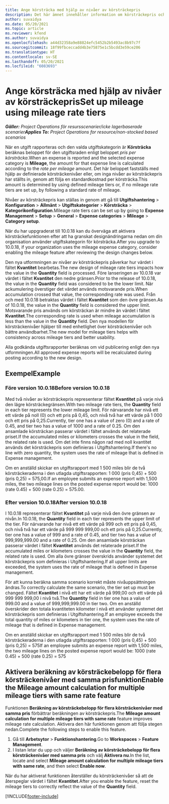 ```yaml
---
title: Ange körsträcka med hjälp av nivåer av körsträckepris
description: Det här ämnet innehåller information om körsträckepris och nivåer av körsträckepris.
author: suvaidya
ms.date: 05/20/2021
ms.topic: article
ms.reviewer: kfend
ms.author: suvaidya
ms.openlocfilehash: a44d32358a9e88824efc5452b2b5493ac8b97c7f
ms.sourcegitcommit: 18f99fbceccadd4b3e75875e1c5bcdd3e59ce206
ms.translationtype: HT
ms.contentlocale: sv-SE
ms.lasthandoff: 05/20/2021
ms.locfileid: "6083693"
---
```

# <a name="set-up-mileage-using-mileage-rate-tiers"></a><span data-ttu-id="beb83-103">Ange körsträcka med hjälp av nivåer av körsträckepris</span><span class="sxs-lookup"><span data-stu-id="beb83-103">Set up mileage using mileage rate tiers</span></span>

<span data-ttu-id="beb83-104">_**Gäller:** Project Operations för resursscenarier/icke lagerbaserade scenarier_</span><span class="sxs-lookup"><span data-stu-id="beb83-104">_**Applies To:** Project Operations for resource/non-stocked based scenarios_</span></span>

<span data-ttu-id="beb83-105">När en utgift rapporteras och den valda utgiftskategorin är **Körsträcka** beräknas beloppet för den utgiftsraden enligt beloppet *pris per körsträcka*.</span><span class="sxs-lookup"><span data-stu-id="beb83-105">When an expense is reported and the selected expense category is **Mileage**, the amount for that expense line is calculated according to the *rate per mileage* amount.</span></span> <span data-ttu-id="beb83-106">Det här beloppet fastställs med hjälp av definierade körsträckenivåer eller, om inga nivåer av körsträckepris har ställts in, genom att följa en standardkostnad per körsträcka.</span><span class="sxs-lookup"><span data-stu-id="beb83-106">This amount is determined by using defined mileage tiers or, if no mileage rate tiers are set up, by following a standard rate of mileage.</span></span> 

<span data-ttu-id="beb83-107">Nivåer av körsträckepris kan ställas in genom att gå till **Utgiftshantering** > **Konfiguration** > **Allmänt** > **Utgiftskategorier** > **Körsträcka** > **Kategorikonfiguration**.</span><span class="sxs-lookup"><span data-stu-id="beb83-107">Mileage rate tiers can be set up by going to **Expense Management** > **Setup** > **General** > **Expense categories** > **Mileage** > **Category setup**.</span></span>

<span data-ttu-id="beb83-108">När du har uppgraderat till 10.0.18 kan du överväga att aktivera körsträckefunktionen efter att ha granskat designändringarna nedan om din organisation använder utgiftskategorin för körsträcka.</span><span class="sxs-lookup"><span data-stu-id="beb83-108">After you upgrade to 10.0.18, if your organization uses the mileage expense category, consider enabling the mileage feature after reviewing the design changes below.</span></span> 

<span data-ttu-id="beb83-109">Den nya utformningen av nivåer av körsträckepris påverkar hur värdet i fältet **Kvantitet** bearbetas.</span><span class="sxs-lookup"><span data-stu-id="beb83-109">The new design of mileage rate tiers impacts how the value in the **Quantity** field is processed.</span></span> <span data-ttu-id="beb83-110">Före lanseringen av 10.0.18 var värdet i fältet **Kvantitet** den nedre gränsen.</span><span class="sxs-lookup"><span data-stu-id="beb83-110">Prior to the release of 10.0.18, the value in the **Quantity** field was considered to be the lower limit.</span></span> <span data-ttu-id="beb83-111">När ackumulering överstiger det värdet används motsvarande pris.</span><span class="sxs-lookup"><span data-stu-id="beb83-111">When accumulation crossed that value, the corresponding rate was used.</span></span>  <span data-ttu-id="beb83-112">Från och med 10.0.18 betraktas värdet i fältet **Kvantitet** som den övre gränsen.</span><span class="sxs-lookup"><span data-stu-id="beb83-112">As of 10.0.18, the value in the **Quantity** field is considered the upper limit.</span></span> <span data-ttu-id="beb83-113">Motsvarande pris används om körsträckan är mindre än värdet i fältet **Kvantitet**.</span><span class="sxs-lookup"><span data-stu-id="beb83-113">The corresponding rate is used when mileage accumulation is less than the value in the **Quantity** field.</span></span>  <span data-ttu-id="beb83-114">Den nya modellen för körsträckenivåer hjälper till med enhetlighet över körsträckenivåer och bättre användbarhet.</span><span class="sxs-lookup"><span data-stu-id="beb83-114">The new model for mileage tiers helps with consistency across mileage tiers and better usability.</span></span>   

<span data-ttu-id="beb83-115">Alla godkända utgiftsrapporter beräknas om vid publicering enligt den nya utformningen.</span><span class="sxs-lookup"><span data-stu-id="beb83-115">All approved expense reports will be recalculated during posting according to the new design.</span></span>

## <a name="example"></a><span data-ttu-id="beb83-116">Exempel</span><span class="sxs-lookup"><span data-stu-id="beb83-116">Example</span></span>
 
### <a name="before-version-10018"></a><span data-ttu-id="beb83-117">Före version 10.0.18</span><span class="sxs-lookup"><span data-stu-id="beb83-117">Before version 10.0.18</span></span>
<span data-ttu-id="beb83-118">Med två nivåer av körsträckepris representerar fältet **Kvantitet** på varje nivå den lägre körsträckegränsen.</span><span class="sxs-lookup"><span data-stu-id="beb83-118">With two mileage rate tiers, the **Quantity** field in each tier represents the lower mileage limit.</span></span> <span data-ttu-id="beb83-119">För närvarande har nivå ett ett värde på noll (0) och ett pris på 0,45, och nivå två har ett värde på 1 000 och ett pris på 0,25.</span><span class="sxs-lookup"><span data-stu-id="beb83-119">Currently, tier one has a value of zero (0) and a rate of 0.45, and tier two has a value of 1000 and a rate of 0.25.</span></span> <span data-ttu-id="beb83-120">Om den ansamlade körsträckan passerar värdet i fältet används det relaterade priset.</span><span class="sxs-lookup"><span data-stu-id="beb83-120">If the accumulated miles or kilometers crosses the value in the field, the related rate is used.</span></span> <span data-ttu-id="beb83-121">Om det inte finns någon rad med noll kvantitet används det körsträckepris som definieras i Utgiftshantering.</span><span class="sxs-lookup"><span data-stu-id="beb83-121">If there's no line with zero quantity, the system uses the rate of mileage that is defined in Expense management.</span></span> 
 
<span data-ttu-id="beb83-122">Om en anställd skickar en utgiftsrapport med 1 500 miles blir de två körsträckeraderna i den utlagda utgiftsrapporten: 1 000 (pris 0,45) + 500 (pris 0,25) = 575,00.</span><span class="sxs-lookup"><span data-stu-id="beb83-122">If an employee submits an expense report with 1,500 miles, the two mileage lines on the posted expense report would be: 1000 (rate 0.45) +  500 (rate 0.25) = 575.00.</span></span>

### <a name="after-version-10018"></a><span data-ttu-id="beb83-123">Efter version 10.0.18</span><span class="sxs-lookup"><span data-stu-id="beb83-123">After version 10.0.18</span></span>
<span data-ttu-id="beb83-124">I 10.0.18 representerar fältet **Kvantitet** på varje nivå den övre gränsen av nivån.</span><span class="sxs-lookup"><span data-stu-id="beb83-124">In 10.0.18, the **Quantity** field in each tier represents the upper limit of the tier.</span></span> <span data-ttu-id="beb83-125">För närvarande har nivå ett ett värde på 999 och ett pris på 0,45, och nivå två har ett värde på 999 999 999,00 och ett pris på 0,25.</span><span class="sxs-lookup"><span data-stu-id="beb83-125">Currently, tier one has a value of 999 and a rate of 0.45, and tier two has a value of 999,999,999.00 and a rate of 0.25.</span></span> <span data-ttu-id="beb83-126">Om den ansamlade körsträckan passerar värdet i fältet **Kvantitet** används det relaterade priset.</span><span class="sxs-lookup"><span data-stu-id="beb83-126">If the accumulated miles or kilometers crosses the value in the **Quantity** field, the related rate is used.</span></span> <span data-ttu-id="beb83-127">Om alla övre gränser överskrids använder systemet det körsträckepris som definieras i Utgiftshantering.</span><span class="sxs-lookup"><span data-stu-id="beb83-127">If all upper limits are exceeded, the system uses the rate of mileage that is defined in Expense management.</span></span> 
 
<span data-ttu-id="beb83-128">För att kunna beräkna samma scenario korrekt måste nivåuppsättningen ändras.</span><span class="sxs-lookup"><span data-stu-id="beb83-128">To correctly calculate the same scenario, the tier set up must be changed.</span></span> <span data-ttu-id="beb83-129">Fältet **Kvantitet** i nivå ett har ett värde på 999,00 och ett värde på 999 999 999,00 i nivå två.</span><span class="sxs-lookup"><span data-stu-id="beb83-129">The **Quantity** field in tier one has a value of 999.00 and a value of 999,999,999.00 in tier two.</span></span> <span data-ttu-id="beb83-130">Om en anställd överskrider den totala kvantiteten kilometer i nivå ett använder systemet det körsträckepris som definieras i Utgiftshantering.</span><span class="sxs-lookup"><span data-stu-id="beb83-130">If an employee exceeds the total quantity of miles or kilometers in tier one, the system uses the rate of mileage that is defined in Expense management.</span></span> 
  
<span data-ttu-id="beb83-131">Om en anställd skickar en utgiftsrapport med 1 500 miles blir de två körsträckeraderna i den utlagda utgiftsrapporten: 1 000 (pris 0,45) + 500 (pris 0,25) = 575</span><span class="sxs-lookup"><span data-stu-id="beb83-131">If an employee submits an expense report with 1,500 miles, the two mileage lines on the posted expense report would be: 1000 (rate 0.45) +  500 (rate 0.25) = 575</span></span>

## <a name="enable-the-mileage-amount-calculation-for-multiple-mileage-tiers-with-same-rate-feature"></a><span data-ttu-id="beb83-132">Aktivera beräkning av körsträckebelopp för flera körsträckenivåer med samma prisfunktion</span><span class="sxs-lookup"><span data-stu-id="beb83-132">Enable the Mileage amount calculation for multiple mileage tiers with same rate feature</span></span>

<span data-ttu-id="beb83-133">Funktionen **Beräkning av körsträckebelopp för flera körsträckenivåer med samma pris** förbättrar beräkningen av körsträckepris.</span><span class="sxs-lookup"><span data-stu-id="beb83-133">The **Mileage amount calculation for multiple mileage tiers with same rate** feature improves mileage rate calculation.</span></span> <span data-ttu-id="beb83-134">Aktivera den här funktionen genom att följa stegen nedan.</span><span class="sxs-lookup"><span data-stu-id="beb83-134">Complete the following steps to enable this feature.</span></span>

1. <span data-ttu-id="beb83-135">Gå till **Arbetsytor** > **Funktionshantering**.</span><span class="sxs-lookup"><span data-stu-id="beb83-135">Go to **Workspaces** > **Feature Management**.</span></span> 
2. <span data-ttu-id="beb83-136">I listan letar du upp och väljer **Beräkning av körsträckebelopp för flera körsträckenivåer med samma pris** och välj **Aktivera nu**.</span><span class="sxs-lookup"><span data-stu-id="beb83-136">In the list, locate and select **Mileage amount calculation for multiple mileage tiers with same rate**, and then select **Enable now**.</span></span>

<span data-ttu-id="beb83-137">När du har aktiverat funktionen återställer du körsträckenivåer så att de återspeglar värdet i fältet **Kvantitet**.</span><span class="sxs-lookup"><span data-stu-id="beb83-137">After you enable the feature, reset the mileage tiers to correctly reflect the value of the **Quantity** field.</span></span> 


[!INCLUDE[footer-include](../includes/footer-banner.md)]
